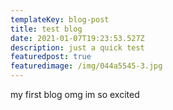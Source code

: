 ```yaml
---
templateKey: blog-post
title: test blog
date: 2021-01-07T19:23:53.527Z
description: just a quick test
featuredpost: true
featuredimage: /img/044a5545-3.jpg
---
```

my first blog omg im so excited